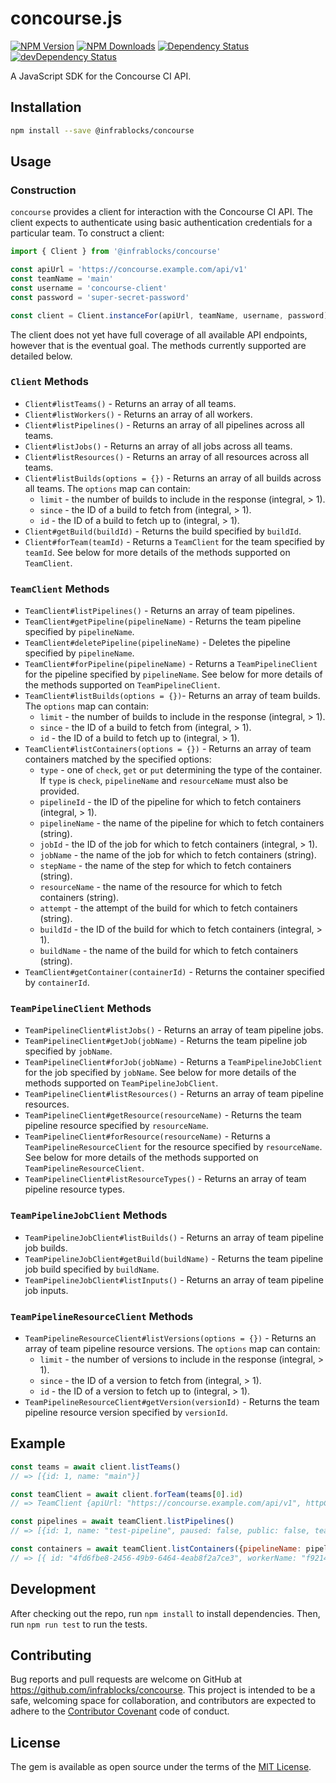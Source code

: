 # concourse.js 

[![NPM Version](https://img.shields.io/npm/v/@infrablocks/concourse.svg)](https://www.npmjs.com/package/@infrablocks/concourse)
[![NPM Downloads](https://img.shields.io/npm/dm/@infrablocks/concourse.svg)](http://npm-stat.com/charts.html?package=@infrablocks/concourse)
[![Dependency Status](https://david-dm.org/infrablocks/concourse.js/status.svg)](https://david-dm.org/infrablocks/concourse.js#info=dependencies)
[![devDependency Status](https://david-dm.org/infrablocks/concourse.js/dev-status.svg)](https://david-dm.org/infrablocks/concourse.js#info=devDependencies)

A JavaScript SDK for the Concourse CI API.

## Installation

```bash
npm install --save @infrablocks/concourse
```

## Usage

### Construction

`concourse` provides a client for interaction with the Concourse CI API. The 
client expects to authenticate using basic authentication credentials for a
particular team. To construct a client:

```javascript
import { Client } from '@infrablocks/concourse'

const apiUrl = 'https://concourse.example.com/api/v1'
const teamName = 'main'
const username = 'concourse-client'
const password = 'super-secret-password'

const client = Client.instanceFor(apiUrl, teamName, username, password)
```

The client does not yet have full coverage of all available API endpoints, 
however that is the eventual goal. The methods currently supported are 
detailed below.

### `Client` Methods 

* `Client#listTeams()` - Returns an array of all teams.
* `Client#listWorkers()` - Returns an array of all workers.
* `Client#listPipelines()` - Returns an array of all pipelines across all teams.
* `Client#listJobs()` - Returns an array of all jobs across all teams.
* `Client#listResources()` - Returns an array of all resources across all teams. 
* `Client#listBuilds(options = {})` - Returns an array of all builds across all 
  teams. The `options` map can contain:
  * `limit` - the number of builds to include in the response (integral, > 1).
  * `since` - the ID of a build to fetch from (integral, > 1).
  * `id` - the ID of a build to fetch up to (integral, > 1).
* `Client#getBuild(buildId)` - Returns the build specified by `buildId`.
* `Client#forTeam(teamId)` - Returns a `TeamClient` for the team specified by 
  `teamId`. See below for more details of the methods supported on `TeamClient`.
  
### `TeamClient` Methods

* `TeamClient#listPipelines()` - Returns an array of team pipelines.
* `TeamClient#getPipeline(pipelineName)` - Returns the team pipeline specified 
  by `pipelineName`.
* `TeamClient#deletePipeline(pipelineName)` - Deletes the pipeline specified by
  `pipelineName`.
* `TeamClient#forPipeline(pipelineName)` - Returns a `TeamPipelineClient` for 
  the pipeline specified by `pipelineName`. See below for more details of the 
  methods supported on `TeamPipelineClient`.
* `TeamClient#listBuilds(options = {})`- Returns an array of team builds. The 
  `options` map can contain:
  * `limit` - the number of builds to include in the response (integral, > 1).
  * `since` - the ID of a build to fetch from (integral, > 1).
  * `id` - the ID of a build to fetch up to (integral, > 1).
* `TeamClient#listContainers(options = {})` - Returns an array of team
  containers matched by the specified options:
  * `type` - one of `check`, `get` or `put` determining the type of the 
    container. If `type` is `check`, `pipelineName` and `resourceName` must also
    be provided.
  * `pipelineId` - the ID of the pipeline for which to fetch containers 
    (integral, > 1).
  * `pipelineName` - the name of the pipeline for which to fetch containers 
    (string).
  * `jobId` - the ID of the job for which to fetch containers (integral, > 1).
  * `jobName` - the name of the job for which to fetch containers (string). 
  * `stepName` - the name of the step for which to fetch containers (string).
  * `resourceName` - the name of the resource for which to fetch containers 
    (string).
  * `attempt` - the attempt of the build for which to fetch containers (string).
  * `buildId` - the ID of the build for which to fetch containers 
    (integral, > 1).
  * `buildName` - the name of the build for which to fetch containers (string).
* `TeamClient#getContainer(containerId)` - Returns the container specified by 
  `containerId`.

### `TeamPipelineClient` Methods

* `TeamPipelineClient#listJobs()` - Returns an array of team pipeline jobs.
* `TeamPipelineClient#getJob(jobName)` - Returns the team pipeline job 
  specified by `jobName`.
* `TeamPipelineClient#forJob(jobName)` - Returns a `TeamPipelineJobClient` for 
  the job specified by `jobName`. See below for more details of the 
  methods supported on `TeamPipelineJobClient`.
* `TeamPipelineClient#listResources()` - Returns an array of team pipeline 
   resources.
* `TeamPipelineClient#getResource(resourceName)` - Returns the team pipeline 
  resource specified by `resourceName`.
* `TeamPipelineClient#forResource(resourceName)` - Returns a 
  `TeamPipelineResourceClient` for the resource specified by `resourceName`. 
  See below for more details of the methods supported on 
  `TeamPipelineResourceClient`.
* `TeamPipelineClient#listResourceTypes()` - Returns an array of team pipeline 
  resource types.

### `TeamPipelineJobClient` Methods

* `TeamPipelineJobClient#listBuilds()` - Returns an array of team pipeline job 
  builds.
* `TeamPipelineJobClient#getBuild(buildName)` - Returns the team pipeline job 
  build specified by `buildName`.
* `TeamPipelineJobClient#listInputs()` - Returns an array of team pipeline job 
  inputs.
  
### `TeamPipelineResourceClient` Methods
  
* `TeamPipelineResourceClient#listVersions(options = {})` - Returns an array of 
  team pipeline resource versions. The `options` map can contain:
  * `limit` - the number of versions to include in the response (integral, > 1).
  * `since` - the ID of a version to fetch from (integral, > 1).
  * `id` - the ID of a version to fetch up to (integral, > 1).
* `TeamPipelineResourceClient#getVersion(versionId)` - Returns the team pipeline 
  resource version specified by `versionId`.

## Example

```javascript
const teams = await client.listTeams()
// => [{id: 1, name: "main"}] 

const teamClient = await client.forTeam(teams[0].id)
// => TeamClient {apiUrl: "https://concourse.example.com/api/v1", httpClient: ..., team: {...}

const pipelines = await teamClient.listPipelines()
// => [{id: 1, name: "test-pipeline", paused: false, public: false, teamName: "main" }]

const containers = await teamClient.listContainers({pipelineName: pipelines[0].name})
// => [{ id: "4fd6fbe8-2456-49b9-6464-4eab8f2a7ce3", workerName: "f9214ff6a574", type: "check"}]
```

## Development

After checking out the repo, run `npm install` to install dependencies. Then, 
run `npm run test` to run the tests. 

## Contributing

Bug reports and pull requests are welcome on GitHub at 
https://github.com/infrablocks/concourse. This project is intended to be a
safe, welcoming space for collaboration, and contributors are expected to adhere
to the [Contributor Covenant](http://contributor-covenant.org) code of conduct.

## License

The gem is available as open source under the terms of the 
[MIT License](http://opensource.org/licenses/MIT).
